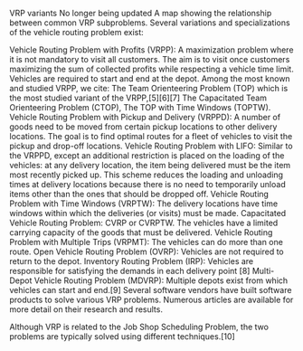 VRP variants
No longer being updated
A map showing the relationship between common VRP subproblems.
Several variations and specializations of the vehicle routing problem exist:

Vehicle Routing Problem with Profits (VRPP): A maximization problem where it is not mandatory to visit all customers. The aim is to visit once customers maximizing the sum of collected profits while respecting a vehicle time limit. Vehicles are required to start and end at the depot. Among the most known and studied VRPP, we cite:
The Team Orienteering Problem (TOP) which is the most studied variant of the VRPP,[5][6][7]
The Capacitated Team Orienteering Problem (CTOP),
The TOP with Time Windows (TOPTW).
Vehicle Routing Problem with Pickup and Delivery (VRPPD): A number of goods need to be moved from certain pickup locations to other delivery locations. The goal is to find optimal routes for a fleet of vehicles to visit the pickup and drop-off locations.
Vehicle Routing Problem with LIFO: Similar to the VRPPD, except an additional restriction is placed on the loading of the vehicles: at any delivery location, the item being delivered must be the item most recently picked up. This scheme reduces the loading and unloading times at delivery locations because there is no need to temporarily unload items other than the ones that should be dropped off.
Vehicle Routing Problem with Time Windows (VRPTW): The delivery locations have time windows within which the deliveries (or visits) must be made.
Capacitated Vehicle Routing Problem: CVRP or CVRPTW. The vehicles have a limited carrying capacity of the goods that must be delivered.
Vehicle Routing Problem with Multiple Trips (VRPMT): The vehicles can do more than one route.
Open Vehicle Routing Problem (OVRP): Vehicles are not required to return to the depot.
Inventory Routing Problem (IRP): Vehicles are responsible for satisfying the demands in each delivery point [8]
Multi-Depot Vehicle Routing Problem (MDVRP): Multiple depots exist from which vehicles can start and end.[9]
Several software vendors have built software products to solve various VRP problems. Numerous articles are available for more detail on their research and results.

Although VRP is related to the Job Shop Scheduling Problem, the two problems are typically solved using different techniques.[10]
